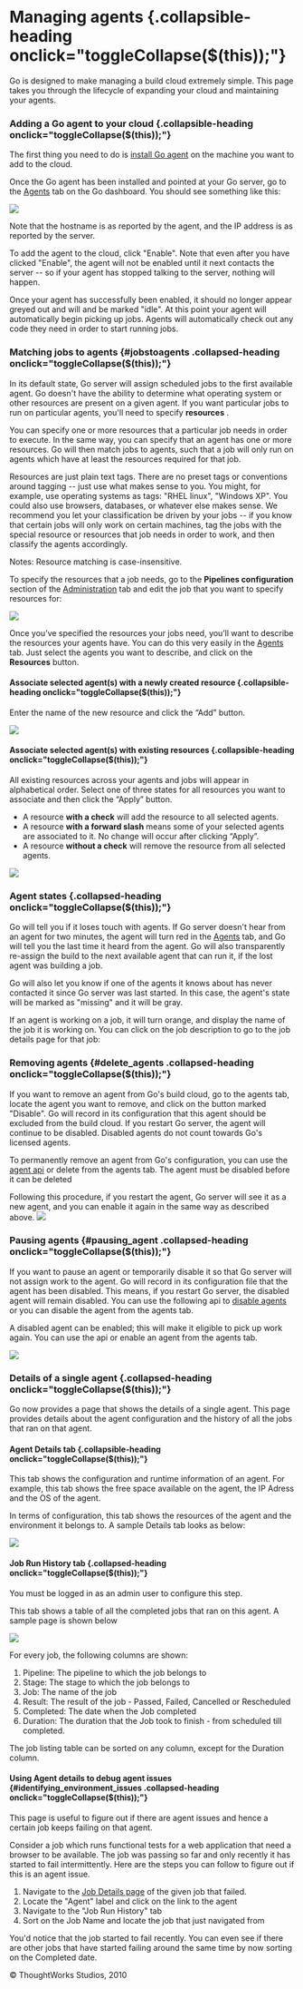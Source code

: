 
 

Managing agents {.collapsible-heading onclick="toggleCollapse($(this));"}
===============

Go is designed to make managing a build cloud extremely simple. This
page takes you through the lifecycle of expanding your cloud and
maintaining your agents.

### Adding a Go agent to your cloud {.collapsible-heading onclick="toggleCollapse($(this));"}

The first thing you need to do is [install Go
agent](../installation/installing_go_agent.html) on the machine you want to add to the
cloud.

Once the Go agent has been installed and pointed at your Go server, go
to the [Agents](../navigations/agents_page.html) tab on the Go dashboard. You should
see something like this:

![](../resources/images/cruise/enable_agent.png)

Note that the hostname is as reported by the agent, and the IP address
is as reported by the server.

To add the agent to the cloud, click "Enable". Note that even after you
have clicked "Enable", the agent will not be enabled until it next
contacts the server -- so if your agent has stopped talking to the
server, nothing will happen.

Once your agent has successfully been enabled, it should no longer
appear greyed out and will and be marked "idle". At this point your
agent will automatically begin picking up jobs. Agents will
automatically check out any code they need in order to start running
jobs.

### Matching jobs to agents {#jobstoagents .collapsed-heading onclick="toggleCollapse($(this));"}

In its default state, Go server will assign scheduled jobs to the first
available agent. Go doesn't have the ability to determine what operating
system or other resources are present on a given agent. If you want
particular jobs to run on particular agents, you'll need to specify
**resources** .

You can specify one or more resources that a particular job needs in
order to execute. In the same way, you can specify that an agent has one
or more resources. Go will then match jobs to agents, such that a job
will only run on agents which have at least the resources required for
that job.

Resources are just plain text tags. There are no preset tags or
conventions around tagging -- just use what makes sense to you. You
might, for example, use operating systems as tags: "RHEL linux",
"Windows XP". You could also use browsers, databases, or whatever else
makes sense. We recommend you let your classification be driven by your
jobs -- if you know that certain jobs will only work on certain
machines, tag the jobs with the special resource or resources that job
needs in order to work, and then classify the agents accordingly.

Notes: Resource matching is case-insensitive.

To specify the resources that a job needs, go to the **Pipelines
configuration** section of the
[Administration](../navigations/administration_page.html) tab and edit the job that you
want to specify resources for:

![](../resources/images/cruise/edit_job_resources.png)

Once you’ve specified the resources your jobs need, you’ll want to
describe the resources your agents have. You can do this very easily in
the [Agents](../navigations/agents_page.html) tab. Just select the agents you want to
describe, and click on the **Resources** button.

#### Associate selected agent(s) with a newly created resource {.collapsible-heading onclick="toggleCollapse($(this));"}

Enter the name of the new resource and click the “Add” button.

![](../resources/images/cruise/associate_agent_resources_new.png)

#### Associate selected agent(s) with existing resources {.collapsible-heading onclick="toggleCollapse($(this));"}

All existing resources across your agents and jobs will appear in
alphabetical order. Select one of three states for all resources you
want to associate and then click the “Apply” button.

-   A resource **with a check** will add the resource to all selected
    agents.
-   A resource **with a forward slash** means some of your selected
    agents are associated to it. No change will occur after clicking
    “Apply”.
-   A resource **without a check** will remove the resource from all
    selected agents.

![](../resources/images/cruise/associate_agent_resources_existing.png)

### Agent states {.collapsed-heading onclick="toggleCollapse($(this));"}

Go will tell you if it loses touch with agents. If Go server doesn't
hear from an agent for two minutes, the agent will turn red in the
[Agents](../navigations/agents_page.html) tab, and Go will tell you the last time it
heard from the agent. Go will also transparently re-assign the build to
the next available agent that can run it, if the lost agent was building
a job.

Go will also let you know if one of the agents it knows about has never
contacted it since Go server was last started. In this case, the agent's
state will be marked as "missing" and it will be gray.

If an agent is working on a job, it will turn orange, and display the
name of the job it is working on. You can click on the job description
to go to the job details page for that job:

### Removing agents {#delete_agents .collapsed-heading onclick="toggleCollapse($(this));"}

If you want to remove an agent from Go's build cloud, go to the agents
tab, locate the agent you want to remove, and click on the button marked
"Disable". Go will record in its configuration that this agent should be
excluded from the build cloud. If you restart Go server, the agent will
continue to be disabled. Disabled agents do not count towards Go's
licensed agents.

To permanently remove an agent from Go's configuration, you can use the
[agent api](../api/Agent_API.html) or delete from the agents tab. The agent
must be disabled before it can be deleted

Following this procedure, if you restart the agent, Go server will see
it as a new agent, and you can enable it again in the same way as
described above. ![](../resources/images/cruise/delete_agent.png)

### Pausing agents {#pausing_agent .collapsed-heading onclick="toggleCollapse($(this));"}

If you want to pause an agent or temporarily disable it so that Go
server will not assign work to the agent. Go will record in its
configuration file that the agent has been disabled. This means, if you
restart Go server, the disabled agent will remain disabled. You can use
the following api to [disable agents](../api/Agent_API.html) or you can disable
the agent from the agents tab.

A disabled agent can be enabled; this will make it eligible to pick up
work again. You can use the api or enable an agent from the agents tab.

![](../resources/images/cruise/disable_agent.png)

### Details of a single agent {.collapsed-heading onclick="toggleCollapse($(this));"}

Go now provides a page that shows the details of a single agent. This
page provides details about the agent configuration and the history of
all the jobs that ran on that agent.

#### Agent Details tab {.collapsible-heading onclick="toggleCollapse($(this));"}

This tab shows the configuration and runtime information of an agent.
For example, this tab shows the free space available on the agent, the
IP Adress and the OS of the agent.

In terms of configuration, this tab shows the resources of the agent and
the environment it belongs to. A sample Details tab looks as below:

![](../resources/images/cruise/admin/agent_details.png)

#### Job Run History tab {.collapsed-heading onclick="toggleCollapse($(this));"}

You must be logged in as an admin user to configure this step.

This tab shows a table of all the completed jobs that ran on this agent.
A sample page is shown below

![](../resources/images/cruise/admin/agent_job_history.png)

For every job, the following columns are shown:

1.  Pipeline: The pipeline to which the job belongs to
2.  Stage: The stage to which the job belongs to
3.  Job: The name of the job
4.  Result: The result of the job - Passed, Failed, Cancelled or
    Rescheduled
5.  Completed: The date when the Job completed
6.  Duration: The duration that the Job took to finish - from scheduled
    till completed.

The job listing table can be sorted on any column, except for the
Duration column.

#### Using Agent details to debug agent issues {#identifying_environment_issues .collapsed-heading onclick="toggleCollapse($(this));"}

This page is useful to figure out if there are agent issues and hence a
certain job keeps failing on that agent.

Consider a job which runs functional tests for a web application that
need a browser to be available. The job was passing so far and only
recently it has started to fail intermittently. Here are the steps you
can follow to figure out if this is an agent issue.

1.  Navigate to the [Job Details page](../navigations/job_details_page.html) of the
    given job that failed.
2.  Locate the "Agent" label and click on the link to the agent
3.  Navigate to the "Job Run History" tab
4.  Sort on the Job Name and locate the job that just navigated from

You'd notice that the job started to fail recently. You can even see if
there are other jobs that have started failing around the same time by
now sorting on the Completed date.





© ThoughtWorks Studios, 2010

